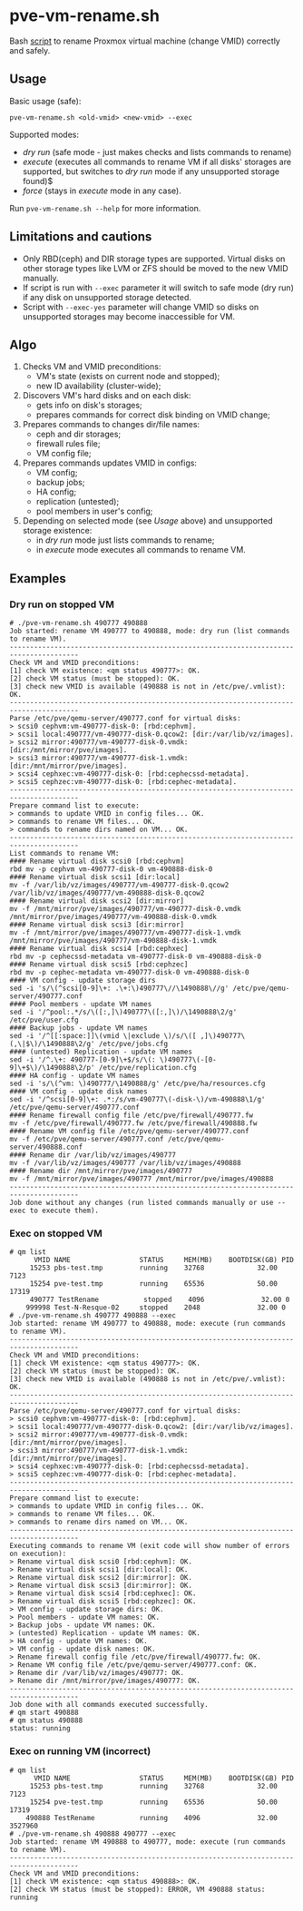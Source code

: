 # pve-vm-rename.sh

Bash [script](pve-vm-rename.sh) to rename Proxmox virtual machine (change VMID) correctly and safely.

## Usage

Basic usage (safe):

```shell
pve-vm-rename.sh <old-vmid> <new-vmid> --exec
```

Supported modes:

- _dry run_ (safe mode - just makes checks and lists commands to rename)
- _execute_ (executes all commands to rename VM if all disks' storages are supported, but switches to _dry run_ mode if any unsupported storage found)$
- _force_ (stays in _execute_ mode in any case).

Run `pve-vm-rename.sh --help` for more information.

## Limitations and cautions

- Only RBD(ceph) and DIR storage types are supported. Virtual disks on other storage types like LVM or ZFS should be moved to the new VMID manually.
- If script is run with `--exec` parameter it will switch to safe mode (dry run) if any disk on unsupported storage detected.
- Script with `--exec-yes` parameter will change VMID so disks on unsupported storages may become inaccessible for VM.

## Algo

1. Checks VM and VMID preconditions:
    - VM's state (exists on current node and stopped);
    - new ID availability (cluster-wide);
1. Discovers VM's hard disks and on each disk:
    - gets info on disk's storages;
    - prepares commands for correct disk binding on VMID change;
1. Prepares commands to changes dir/file names: 
    - ceph and dir storages;
    - firewall rules file;
    - VM config file;
1. Prepares commands updates VMID in configs:
    - VM config;
    - backup jobs;
    - HA config;
    - replication (untested);
    - pool members in user's config;
1. Depending on selected mode (see _Usage_ above) and unsupported storage existence:
    - in _dry run_ mode just lists commands to rename;
    - in _execute_ mode executes all commands to rename VM.

## Examples

### Dry run on stopped VM

```text
# ./pve-vm-rename.sh 490777 490888
Job started: rename VM 490777 to 490888, mode: dry run (list commands to rename VM).
---------------------------------------------------------------------------------------
Check VM and VMID preconditions:
[1] check VM existence: <qm status 490777>: OK.
[2] check VM status (must be stopped): OK.
[3] check new VMID is available (490888 is not in /etc/pve/.vmlist): OK.
---------------------------------------------------------------------------------------
Parse /etc/pve/qemu-server/490777.conf for virtual disks:
> scsi0 cephvm:vm-490777-disk-0: [rbd:cephvm].
> scsi1 local:490777/vm-490777-disk-0.qcow2: [dir:/var/lib/vz/images].
> scsi2 mirror:490777/vm-490777-disk-0.vmdk: [dir:/mnt/mirror/pve/images].
> scsi3 mirror:490777/vm-490777-disk-1.vmdk: [dir:/mnt/mirror/pve/images].
> scsi4 cephxec:vm-490777-disk-0: [rbd:cephecssd-metadata].
> scsi5 cephzec:vm-490777-disk-0: [rbd:cephec-metadata].
---------------------------------------------------------------------------------------
Prepare command list to execute:
> commands to update VMID in config files... OK.
> commands to rename VM files... OK.
> commands to rename dirs named on VM... OK.
---------------------------------------------------------------------------------------
List commands to rename VM:
#### Rename virtual disk scsi0 [rbd:cephvm]
rbd mv -p cephvm vm-490777-disk-0 vm-490888-disk-0
#### Rename virtual disk scsi1 [dir:local]
mv -f /var/lib/vz/images/490777/vm-490777-disk-0.qcow2 /var/lib/vz/images/490777/vm-490888-disk-0.qcow2
#### Rename virtual disk scsi2 [dir:mirror]
mv -f /mnt/mirror/pve/images/490777/vm-490777-disk-0.vmdk /mnt/mirror/pve/images/490777/vm-490888-disk-0.vmdk
#### Rename virtual disk scsi3 [dir:mirror]
mv -f /mnt/mirror/pve/images/490777/vm-490777-disk-1.vmdk /mnt/mirror/pve/images/490777/vm-490888-disk-1.vmdk
#### Rename virtual disk scsi4 [rbd:cephxec]
rbd mv -p cephecssd-metadata vm-490777-disk-0 vm-490888-disk-0
#### Rename virtual disk scsi5 [rbd:cephzec]
rbd mv -p cephec-metadata vm-490777-disk-0 vm-490888-disk-0
#### VM config - update storage dirs
sed -i 's/\(^scsi[0-9]\+: .\+:\)490777\//\1490888\//g' /etc/pve/qemu-server/490777.conf
#### Pool members - update VM names
sed -i '/^pool:.*/s/\([:,]\)490777\([:,]\)/\1490888\2/g' /etc/pve/user.cfg
#### Backup jobs - update VM names
sed -i '/^[[:space:]]\(vmid \|exclude \)/s/\([ ,]\)490777\(,\|$\)/\1490888\2/g' /etc/pve/jobs.cfg
#### (untested) Replication - update VM names
sed -i '/^.\+: 490777-[0-9]\+$/s/\(: \)490777\(-[0-9]\+$\)/\1490888\2/p' /etc/pve/replication.cfg
#### HA config - update VM names
sed -i 's/\(^vm: \)490777/\1490888/g' /etc/pve/ha/resources.cfg
#### VM config - update disk names
sed -i '/^scsi[0-9]\+: .*:/s/vm-490777\(-disk-\)/vm-490888\1/g' /etc/pve/qemu-server/490777.conf
#### Rename firewall config file /etc/pve/firewall/490777.fw
mv -f /etc/pve/firewall/490777.fw /etc/pve/firewall/490888.fw
#### Rename VM config file /etc/pve/qemu-server/490777.conf
mv -f /etc/pve/qemu-server/490777.conf /etc/pve/qemu-server/490888.conf
#### Rename dir /var/lib/vz/images/490777
mv -f /var/lib/vz/images/490777 /var/lib/vz/images/490888
#### Rename dir /mnt/mirror/pve/images/490777
mv -f /mnt/mirror/pve/images/490777 /mnt/mirror/pve/images/490888
---------------------------------------------------------------------------------------
Job done without any changes (run listed commands manually or use --exec to execute them).
```

### Exec on stopped VM

```text
# qm list
      VMID NAME                 STATUS     MEM(MB)    BOOTDISK(GB) PID
     15253 pbs-test.tmp         running    32768             32.00 7123
     15254 pve-test.tmp         running    65536             50.00 17319
     490777 TestRename           stopped    4096              32.00 0
    999998 Test-N-Resque-02     stopped    2048              32.00 0
# ./pve-vm-rename.sh 490777 490888 --exec
Job started: rename VM 490777 to 490888, mode: execute (run commands to rename VM).
---------------------------------------------------------------------------------------
Check VM and VMID preconditions:
[1] check VM existence: <qm status 490777>: OK.
[2] check VM status (must be stopped): OK.
[3] check new VMID is available (490888 is not in /etc/pve/.vmlist): OK.
---------------------------------------------------------------------------------------
Parse /etc/pve/qemu-server/490777.conf for virtual disks:
> scsi0 cephvm:vm-490777-disk-0: [rbd:cephvm].
> scsi1 local:490777/vm-490777-disk-0.qcow2: [dir:/var/lib/vz/images].
> scsi2 mirror:490777/vm-490777-disk-0.vmdk: [dir:/mnt/mirror/pve/images].
> scsi3 mirror:490777/vm-490777-disk-1.vmdk: [dir:/mnt/mirror/pve/images].
> scsi4 cephxec:vm-490777-disk-0: [rbd:cephecssd-metadata].
> scsi5 cephzec:vm-490777-disk-0: [rbd:cephec-metadata].
---------------------------------------------------------------------------------------
Prepare command list to execute:
> commands to update VMID in config files... OK.
> commands to rename VM files... OK.
> commands to rename dirs named on VM... OK.
---------------------------------------------------------------------------------------
Executing commands to rename VM (exit code will show number of errors on execution):
> Rename virtual disk scsi0 [rbd:cephvm]: OK.
> Rename virtual disk scsi1 [dir:local]: OK.
> Rename virtual disk scsi2 [dir:mirror]: OK.
> Rename virtual disk scsi3 [dir:mirror]: OK.
> Rename virtual disk scsi4 [rbd:cephxec]: OK.
> Rename virtual disk scsi5 [rbd:cephzec]: OK.
> VM config - update storage dirs: OK.
> Pool members - update VM names: OK.
> Backup jobs - update VM names: OK.
> (untested) Replication - update VM names: OK.
> HA config - update VM names: OK.
> VM config - update disk names: OK.
> Rename firewall config file /etc/pve/firewall/490777.fw: OK.
> Rename VM config file /etc/pve/qemu-server/490777.conf: OK.
> Rename dir /var/lib/vz/images/490777: OK.
> Rename dir /mnt/mirror/pve/images/490777: OK.
---------------------------------------------------------------------------------------
Job done with all commands executed successfully.
# qm start 490888
# qm status 490888
status: running
```

### Exec on running VM (incorrect)

```text
# qm list
      VMID NAME                 STATUS     MEM(MB)    BOOTDISK(GB) PID
     15253 pbs-test.tmp         running    32768             32.00 7123
     15254 pve-test.tmp         running    65536             50.00 17319
    490888 TestRename           running    4096              32.00 3527960
# ./pve-vm-rename.sh 490888 490777 --exec
Job started: rename VM 490888 to 490777, mode: execute (run commands to rename VM).
---------------------------------------------------------------------------------------
Check VM and VMID preconditions:
[1] check VM existence: <qm status 490888>: OK.
[2] check VM status (must be stopped): ERROR, VM 490888 status: running
```